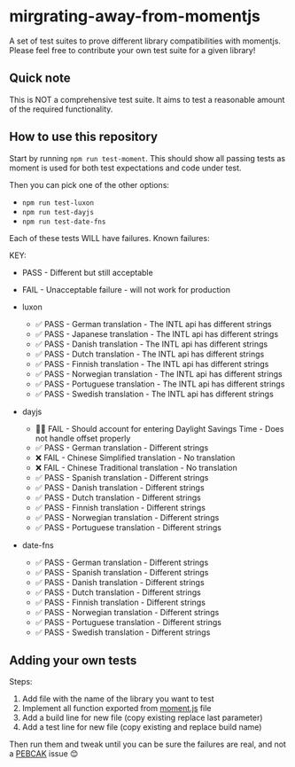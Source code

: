 # mirgrating-away-from-momentjs

A set of test suites to prove different library compatibilities with momentjs. Please feel free to contribute your own test suite for a given library!

## Quick note

This is NOT a comprehensive test suite. It aims to test a reasonable amount of the required functionality.

## How to use this repository

Start by running `npm run test-moment`. This should show all passing tests as moment is used for both test expectations and code under test.

Then you can pick one of the other options:

- `npm run test-luxon`
- `npm run test-dayjs`
- `npm run test-date-fns`

Each of these tests WILL have failures. Known failures:

KEY:
- PASS - Different but still acceptable
- FAIL - Unacceptable failure - will not work for production

- luxon
  - ✅ PASS - German translation - The INTL api has different strings
  - ✅ PASS - Japanese translation - The INTL api has different strings
  - ✅ PASS - Danish translation - The INTL api has different strings
  - ✅ PASS - Dutch translation - The INTL api has different strings
  - ✅ PASS - Finnish translation - The INTL api has different strings
  - ✅ PASS - Norwegian translation - The INTL api has different strings
  - ✅ PASS - Portuguese translation - The INTL api has different strings
  - ✅ PASS - Swedish translation - The INTL api has different strings
- dayjs
  - 🚨❌ FAIL - Should account for entering Daylight Savings Time - Does not handle offset properly
  - ✅ PASS - German translation - Different strings
  - ❌ FAIL - Chinese Simplified translation - No translation
  - ❌ FAIL - Chinese Traditional translation - No translation
  - ✅ PASS - Spanish translation - Different strings
  - ✅ PASS - Danish translation - Different strings
  - ✅ PASS - Dutch translation - Different strings
  - ✅ PASS - Finnish translation - Different strings
  - ✅ PASS - Norwegian translation - Different strings
  - ✅ PASS - Portuguese translation - Different strings
- date-fns
  - ✅ PASS - German translation - Different strings
  - ✅ PASS - Spanish translation - Different strings
  - ✅ PASS - Danish translation - Different strings
  - ✅ PASS - Dutch translation - Different strings
  - ✅ PASS - Finnish translation - Different strings
  - ✅ PASS - Norwegian translation - Different strings
  - ✅ PASS - Portuguese translation - Different strings
  - ✅ PASS - Swedish translation - Different strings


## Adding your own tests

Steps:
1. Add file with the name of the library you want to test
1. Implement all function exported from [moment.js](moment.js) file
1. Add a build line for new file (copy existing replace last parameter)
1. Add a test line for new file (copy existing and replace build name)

Then run them and tweak until you can be sure the failures are real, and not a [PEBCAK](https://en.wiktionary.org/wiki/PEBCAK) issue 😊